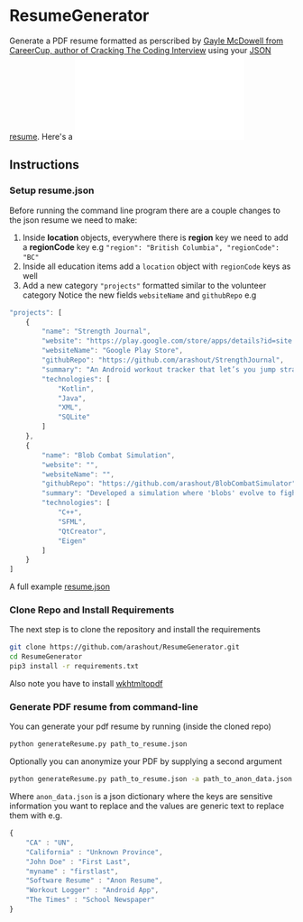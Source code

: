 # ResumeGenerator
Generate a PDF resume formatted as perscribed by [Gayle McDowell from CareerCup, author of Cracking The Coding Interview](https://www.careercup.com/resume)
using your [JSON resume](https://jsonresume.org/schema/).
Here's a ![preview of what it will look like](preview_resume.pdf)
## Instructions

### Setup resume.json

Before running the command line program there are a couple changes to the json resume we need to make:
1. Inside **location** objects, everywhere there is **region** key we need to add a **regionCode** key
e.g `"region": "British Columbia", "regionCode": "BC"`
2. Inside all education items add a `location` object with `regionCode` keys as well
3. Add a new category `"projects"` formatted similar to the volunteer category
Notice the new fields `websiteName` and `githubRepo`
e.g
```javascript
"projects": [
    {
        "name": "Strength Journal",
        "website": "https://play.google.com/store/apps/details?id=site.arashout.workoutnotebook",
        "websiteName": "Google Play Store",
        "githubRepo": "https://github.com/arashout/StrengthJournal",
        "summary": "An Android workout tracker that let’s you jump straight into recording your exercises",
        "technologies": [
            "Kotlin",
            "Java",
            "XML",
            "SQLite"
        ]
    },
    {
        "name": "Blob Combat Simulation",
        "website": "",
        "websiteName": "",
        "githubRepo": "https://github.com/arashout/BlobCombatSimulator",
        "summary": "Developed a simulation where 'blobs' evolve to fight using neural networks and different genetic selection algorithms",
        "technologies": [
            "C++",
            "SFML",
            "QtCreator",
            "Eigen"
        ]
    }
]
```
A full example [resume.json](resume.json)

### Clone Repo and Install Requirements
The next step is to clone the repository and install the requirements
```bash
git clone https://github.com/arashout/ResumeGenerator.git
cd ResumeGenerator
pip3 install -r requirements.txt
```
Also note you have to install [wkhtmltopdf](https://github.com/pdfkit/pdfkit/wiki/Installing-WKHTMLTOPDF)

### Generate PDF resume from command-line
You can generate your pdf resume by running (inside the cloned repo)
```bash
python generateResume.py path_to_resume.json
```
Optionally you can anonymize your PDF by supplying a second argument
```bash
python generateResume.py path_to_resume.json -a path_to_anon_data.json
```
Where `anon_data.json` is a json dictionary where the keys are sensitive information
you want to replace and the values are generic text to replace them with
e.g.
```javascript
{
    "CA" : "UN",
    "California" : "Unknown Province",
    "John Doe" : "First Last",
    "myname" : "firstlast",
    "Software Resume" : "Anon Resume",
    "Workout Logger" : "Android App",
    "The Times" : "School Newspaper"
}
```
